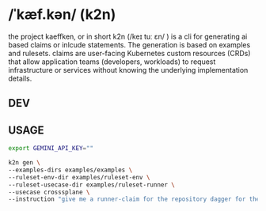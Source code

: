 # /ˈkæf.kən/ (k2n)

the project kaeffken, or in short k2n (/keɪ tuː ɛn/ ) is a cli for generating ai based claims or inlcude statements. The generation is based on examples and rulesets. claims are user-facing Kubernetes custom resources (CRDs) that allow application teams (developers, workloads) to request infrastructure or services without knowing the underlying implementation details.

## DEV



## USAGE

```bash
export GEMINI_API_KEY=""

k2n gen \
--examples-dirs examples/examples \
--ruleset-env-dir examples/ruleset-env \
--ruleset-usecase-dir examples/ruleset-runner \
--usecase crosssplane \
--instruction "give me a runner-claim for the repository dagger for the cluster sthings"
```
